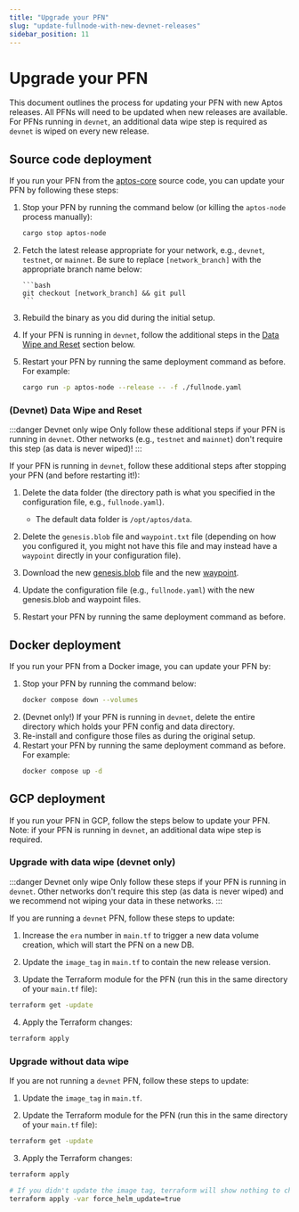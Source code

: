 ```yaml
---
title: "Upgrade your PFN"
slug: "update-fullnode-with-new-devnet-releases"
sidebar_position: 11
---
```


# Upgrade your PFN

This document outlines the process for updating your PFN with new Aptos releases. All PFNs will need to be updated
when new releases are available. For PFNs running in `devnet`, an additional data wipe step is required as `devnet`
is wiped on every new release.

## Source code deployment

If you run your PFN from the [aptos-core][aptos-labs/aptos-core] source code, you can update your PFN by
following these steps:

1.  Stop your PFN by running the command below (or killing the `aptos-node` process manually):

    ```bash
    cargo stop aptos-node
    ```

1.  Fetch the latest release appropriate for your network, e.g., `devnet`, `testnet`, or `mainnet`. Be sure to replace
    `[network_branch]` with the appropriate branch name below:

        ```bash
        git checkout [network_branch] && git pull
        ```

1.  Rebuild the binary as you did during the initial setup.

1.  If your PFN is running in `devnet`, follow the additional steps in the [Data Wipe and Reset](#additional-data-wipe-steps-for-devnet) section below.

1.  Restart your PFN by running the same deployment command as before. For example:

    ```bash
    cargo run -p aptos-node --release -- -f ./fullnode.yaml
    ```

### (Devnet) Data Wipe and Reset

:::danger Devnet only wipe
Only follow these additional steps if your PFN is running in `devnet`. Other networks (e.g., `testnet` and `mainnet`)
don't require this step (as data is never wiped)!
:::

If your PFN is running in `devnet`, follow these additional steps after stopping your PFN (and before restarting it!):

1. Delete the data folder (the directory path is what you specified in the configuration file, e.g., `fullnode.yaml`).

   - The default data folder is `/opt/aptos/data`.

2. Delete the `genesis.blob` file and `waypoint.txt` file (depending on how you configured it, you might not have this file and may instead have a `waypoint` directly in your configuration file).

3. Download the new [genesis.blob](../node-files-all-networks/node-files.md#genesisblob) file and the new [waypoint](../node-files-all-networks/node-files.md#waypointtxt).

4. Update the configuration file (e.g., `fullnode.yaml`) with the new genesis.blob and waypoint files.

5. Restart your PFN by running the same deployment command as before.

## Docker deployment

If you run your PFN from a Docker image, you can update your PFN by:

1. Stop your PFN by running the command below:
   ```bash
   docker compose down --volumes
   ```
2. (Devnet only!) If your PFN is running in `devnet`, delete the entire directory which holds your PFN config and data directory.
3. Re-install and configure those files as during the original setup.
4. Restart your PFN by running the same deployment command as before. For example:
   ```bash
   docker compose up -d
   ```

## GCP deployment

If you run your PFN in GCP, follow the steps below to update your PFN. Note: if your PFN is
running in `devnet`, an additional data wipe step is required.

### Upgrade with data wipe (devnet only)

:::danger Devnet only wipe
Only follow these steps if your PFN is running in `devnet`. Other networks don't require this step (as data is never wiped)
and we recommend not wiping your data in these networks.
:::

If you are running a `devnet` PFN, follow these steps to update:

1. Increase the `era` number in `main.tf` to trigger a new data volume creation, which will start the PFN on a new DB.

2. Update the `image_tag` in `main.tf` to contain the new release version.

3. Update the Terraform module for the PFN (run this in the same directory of your `main.tf` file):

```bash
terraform get -update
```

4. Apply the Terraform changes:

```bash
terraform apply
```

### Upgrade without data wipe

If you are not running a `devnet` PFN, follow these steps to update:

1. Update the `image_tag` in `main.tf`.

2. Update the Terraform module for the PFN (run this in the same directory of your `main.tf` file):

```bash
terraform get -update
```

3. Apply the Terraform changes:

```bash
terraform apply

# If you didn't update the image tag, terraform will show nothing to change, in this case, force a helm update
terraform apply -var force_helm_update=true
```

[rest_spec]: https://github.com/aptos-labs/aptos-core/tree/main/api
[devnet_genesis]: https://devnet.aptoslabs.com/genesis.blob
[devnet_waypoint]: https://devnet.aptoslabs.com/waypoint.txt
[aptos-labs/aptos-core]: https://github.com/aptos-labs/aptos-core.git
[status dashboard]: https://status.devnet.aptos.dev

